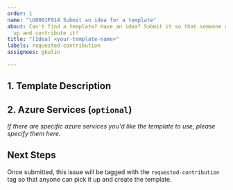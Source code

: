 ```yaml
---
order: 1
name: "\U0001F914 Submit an idea for a template"
about: Can't find a template? Have an idea? Submit it so that someone can pick it
  up and contribute it!
title: "[Idea] <your-template-name>"
labels: requested-contribution
assignees: gkulin

---
```


## 1. Template Description

## 2. Azure Services (`optional`)
_If there are specific azure services you'd like the template to use, please specify them here._

## Next Steps
Once submitted, this issue will be tagged with the `requested-contribution` tag so that anyone can pick it up and create the template.
